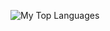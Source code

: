 ![My Top Languages](https://github-readme-stats-three-beta-50.vercel.app/api/top-langs/?username=thehalodeveloper&theme=vue-dark&show_icons=true&hide_border=true&layout=compact)

